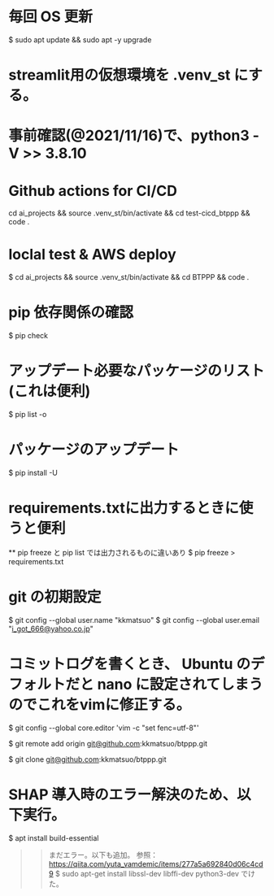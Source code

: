 # 毎回 OS 更新
$ sudo apt update && sudo apt -y upgrade

# streamlit用の仮想環境を .venv_st にする。
# 事前確認(@2021/11/16)で、python3 -V >> 3.8.10

# Github actions for CI/CD
cd ai_projects && source .venv_st/bin/activate && cd test-cicd_btppp && code .

# loclal test & AWS deploy
$ cd ai_projects && source .venv_st/bin/activate && cd BTPPP && code .

# pip 依存関係の確認
$ pip check

# アップデート必要なパッケージのリスト(これは便利)
$ pip list -o

# パッケージのアップデート
$ pip install -U <package-name>

# requirements.txtに出力するときに使うと便利
 ** pip freeze と pip list では出力されるものに違いあり
$ pip freeze > requirements.txt

# git の初期設定
$ git config --global user.name "kkmatsuo"
$ git config --global user.email "i_got_666@yahoo.co.jp"

# コミットログを書くとき、 Ubuntu のデフォルトだと nano に設定されてしまうのでこれをvimに修正する。
$ git config --global core.editor 'vim -c "set fenc=utf-8"'

$ git remote add origin git@github.com:kkmatsuo/btppp.git

$ git clone git@github.com:kkmatsuo/btppp.git

# SHAP 導入時のエラー解決のため、以下実行。
$ apt install build-essential
 >> まだエラー。以下も追加。
参照：https://qiita.com/yuta_vamdemic/items/277a5a692840d06c4cd9
$ sudo apt-get install libssl-dev libffi-dev python3-dev
 >> でけた。
